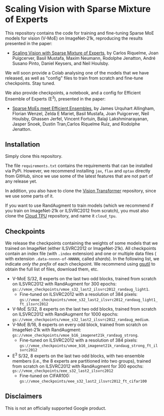 # Scaling Vision with Sparse Mixture of Experts

This repository contains the code for training and fine-tuning Sparse MoE models
for vision (V-MoE) on ImageNet-21k, reproducing the results presented in
the paper:

- [Scaling Vision with Sparse Mixture of Experts](https://arxiv.org/abs/2106.05974), by
  Carlos Riquelme, Joan Puigcerver, Basil Mustafa, Maxim Neumann,
  Rodolphe Jenatton, André Susano Pinto, Daniel Keysers, and Neil Houlsby.


We will soon provide a Colab analysing one of the models that we have released,
as well as "config" files to train from scratch and fine-tune checkpoints. Stay
tuned.

We also provide checkpoints, a notebook, and a config for Efficient Ensemble of
Experts (E<sup>3</sup>), presented in the paper:

- [Sparse MoEs meet Efficient Ensembles](https://openreview.net/forum?id=i0ZM36d2qU&noteId=Rtlnlx5PzY), by
  James Urquhart Allingham, Florian Wenzel, Zelda E Mariet, Basil Mustafa,
  Joan Puigcerver, Neil Houlsby, Ghassen Jerfel, Vincent Fortuin,
  Balaji Lakshminarayanan, Jasper Snoek, Dustin Tran,Carlos Riquelme Ruiz,
  and Rodolphe Jenatton.

## Installation

Simply clone this repository.

The file `requirements.txt` contains the requirements that can be installed
via PyPi. However, we recommend installing `jax`, `flax` and `optax`
directly from GitHub, since we use some of the latest features that are not part
of any release yet.

In addition, you also have to clone the
[Vision Transformer](https://github.com/google-research/vision_transformer)
repository, since we use some parts of it.

If you want to use RandAugment to train models (which we recommend if you train
on ImageNet-21k or ILSVRC2012 from scratch), you must also clone the
[Cloud TPU](https://github.com/tensorflow/tpu) repository, and name it
`cloud_tpu`.

## Checkpoints

We release the checkpoints containing the weights of some models that we trained
on ImageNet (either ILSVRC2012 or ImageNet-21k). All checkpoints contain an
index file (with `.index` extension) and one or multiple data files (
with extension `.data-nnnnn-of-NNNNN`, called *shards*). In the following
list, we indicate *only the prefix* of each checkpoint.
We recommend using [gsutil](https://cloud.google.com/storage/docs/gsutil) to
obtain the full list of files, download them, etc.

- V-MoE S/32, 8 experts on the last two odd blocks, trained from scratch on
  ILSVRC2012 with RandAugment for 300 epochs:
  `gs://vmoe_checkpoints/vmoe_s32_last2_ilsvrc2012_randaug_light1`.
  - Fine-tuned on ILSVRC2012 with a resolution of 384 pixels:
    `gs://vmoe_checkpoints/vmoe_s32_last2_ilsvrc2012_randaug_light1_ft_ilsvrc2012`
- V-MoE S/32, 8 experts on the last two odd blocks, trained from scratch on
  ILSVRC2012 with RandAugment for 1000 epochs:
  `gs://vmoe_checkpoints/vmoe_s32_last2_ilsvrc2012_randaug_medium`.
- V-MoE B/16, 8 experts on every odd block, trained from scratch on ImageNet-21k
  with RandAugment: `gs://vmoe_checkpoints/vmoe_b16_imagenet21k_randaug_strong`.
  - Fine-tuned on ILSVRC2012 with a resolution of 384 pixels:
    `gs://vmoe_checkpoints/vmoe_b16_imagenet21k_randaug_strong_ft_ilsvrc2012`
- E<sup>3</sup> S/32, 8 experts on the last two odd blocks, with two ensemble
  members (i.e., the 8 experts are partitioned into two groups), trained from
  scratch on ILSVRC2012 with RandAugment for 300 epochs:
  `gs://vmoe_checkpoints/eee_s32_last2_ilsvrc2012`
  - Fine-tuned on CIFAR100:
    `gs://vmoe_checkpoints/eee_s32_last2_ilsvrc2012_ft_cifar100`

## Disclaimers

This is not an officially supported Google product.
